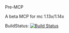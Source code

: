 
Pre-MCP

A beta MCP for mc 1.13x/1.14x

BuildStatus: [![Build Status](https://travis-ci.org/ahmed605/PRE-MCP.svg?branch=master)](https://travis-ci.org/ahmed605/PRE-MCP)
